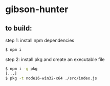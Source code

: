 # gibson-hunter
## to build:
step 1: install npm dependencies
```sh
$ npm i
```
step 2: install pkg and create an executable file
```sh
$ npm i -g pkg
[...]
$ pkg -t node16-win32-x64 ./src/index.js
```
